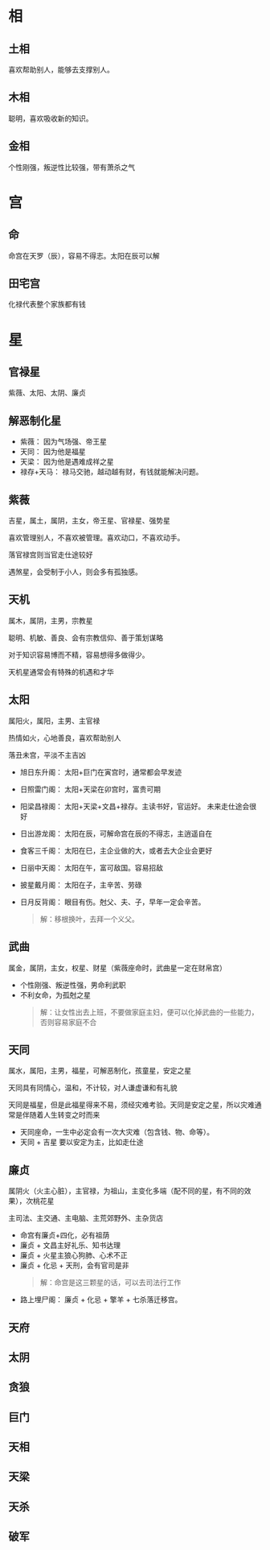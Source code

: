 # 相

## 土相

喜欢帮助别人，能够去支撑别人。

## 木相

聪明，喜欢吸收新的知识。

## 金相

个性刚强，叛逆性比较强，带有萧杀之气


# 宫

## 命

命宫在天罗（辰），容易不得志。太阳在辰可以解

## 田宅宫

化禄代表整个家族都有钱

# 星

## 官禄星

紫薇、太阳、太阴、廉贞

## 解恶制化星

* 紫薇： 因为气场强、帝王星
* 天同： 因为他是福星
* 天梁： 因为他是遇难成祥之星
* 禄存+天马： 禄马交驰，越动越有财，有钱就能解决问题。

## 紫薇

吉星，属土，属阴，主女，帝王星、官禄星、强势星

喜欢管理别人，不喜欢被管理。喜欢动口，不喜欢动手。

落官禄宫则当官走仕途较好

遇煞星，会受制于小人，则会多有孤独感。

## 天机

属木，属阴，主男，宗教星

聪明、机敏、善良、会有宗教信仰、善于策划谋略

对于知识容易博而不精，容易想得多做得少。

天机星通常会有特殊的机遇和才华

## 太阳

属阳火，属阳，主男、主官禄

热情如火，心地善良，喜欢帮助别人

落丑未宫，平淡不主吉凶

* 旭日东升阁： 太阳+巨门在寅宫时，通常都会早发迹

* 日照雷门阁： 太阳+天梁在卯宫时，富贵可期

* 阳梁昌禄阁： 太阳+天梁+文昌+禄存。主读书好，官运好。 未来走仕途会很好

* 日出游龙阁： 太阳在辰，可解命宫在辰的不得志，主逍遥自在

* 食客三千阁： 太阳在巳，主企业做的大，或者去大企业会更好

* 日丽中天阁： 太阳在午，富可敌国。容易招敌

* 披星戴月阁： 太阳在子，主辛苦、劳碌

* 日月反背阁： 眼目有伤。尅父、夫、子，早年一定会辛苦。
    > 解：移根换叶，去拜一个义父。

## 武曲

属金，属阴，主女，权星、财星（紫薇座命时，武曲星一定在财帛宫）

* 个性刚强、叛逆性强，男命利武职
* 不利女命，为孤尅之星
  > 解：让女性出去上班，不要做家庭主妇，便可以化掉武曲的一些能力，否则容易家庭不合

## 天同

属水，属阳，主男，福星，可解恶制化，孩童星，安定之星

天同具有同情心，温和，不计较，对人谦虚谦和有礼貌

天同是福星，但是此福星得来不易，须经灾难考验。天同是安定之星，所以灾难通常是伴随着人生转变之时而来

* 天同座命，一生中必定会有一次大灾难（包含钱、物、命等）。
* 天同 + 吉星 要以安定为主，比如走仕途

## 廉贞

属阴火（火主心脏），主官禄，为祖山，主变化多端（配不同的星，有不同的效果），次桃花星

主司法、主交通、主电脑、主荒郊野外、主杂货店

* 命宫有廉贞+四化，必有祖荫
* 廉贞 + 文昌主好礼乐、知书达理
* 廉贞 + 火星主狼心狗肺、心术不正
* 廉贞 + 化忌 + 天刑，会有官司是非
    > 解：命宫是这三颗星的话，可以去司法行工作
* 路上埋尸阁： 廉贞 + 化忌 + 擎羊 + 七杀落迁移宫。


## 天府

## 太阴

## 贪狼

## 巨门

## 天相

## 天梁

## 天杀

## 破军